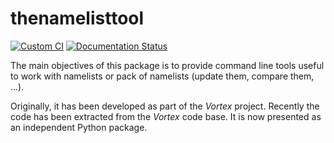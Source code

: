 # thenamelisttool

[![Custom CI](https://github.com/UMR-CNRM/thenamelisttool/actions/workflows/lint_test_and_doc.yml/badge.svg)](https://github.com/UMR-CNRM/thenamelisttool/actions/workflows/lint_test_and_doc.yml)
[![Documentation Status](https://readthedocs.org/projects/thenamelisttool/badge/?version=latest)](https://thenamelisttool.readthedocs.io/en/latest/?badge=latest)

The main objectives of this package is to provide command line tools useful to
work with namelists or pack of namelists (update them, compare them, ...).

Originally, it has been developed as part of the *Vortex* project. Recently
the  code has been extracted from the *Vortex* code base. It is now presented
as an independent Python package.
